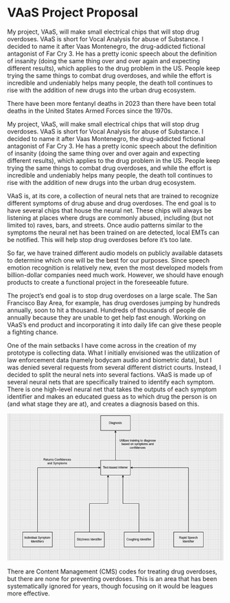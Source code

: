 # VAaS Project Proposal

My project, VAaS, will make small electrical chips that will stop drug overdoses. VAaS is short for Vocal Analysis for abuse of Substance. I decided to name it after Vaas Montenegro, the drug-addicted fictional antagonist of Far Cry 3. He has a pretty iconic speech about the definition of insanity (doing the same thing over and over again and expecting different results), which applies to the drug problem in the US. People keep trying the same things to combat drug overdoses, and while the effort is incredible and undeniably helps many people, the death toll continues to rise with the addition of new drugs into the urban drug ecosystem.

There have been more fentanyl deaths in 2023 than there have been total deaths in the United States Armed Forces since the 1970s.

My project, VAaS, will make small electrical chips that will stop drug overdoses. VAaS is short for Vocal Analysis for abuse of Substance. I decided to name it after Vaas Montenegro, the drug-addicted fictional antagonist of Far Cry 3. He has a pretty iconic speech about the definition of insanity (doing the same thing over and over again and expecting different results), which applies to the drug problem in the US. People keep trying the same things to combat drug overdoses, and while the effort is incredible and undeniably helps many people, the death toll continues to rise with the addition of new drugs into the urban drug ecosystem.

VAaS is, at its core, a collection of neural nets that are trained to recognize different symptoms of drug abuse and drug overdoses. The end goal is to have several chips that house the neural net. These chips will always be listening at places where drugs are commonly abused, including (but not limited to) raves, bars, and streets. Once audio patterns similar to the symptoms the neural net has been trained on are detected, local EMTs can be notified. This will help stop drug overdoses before it’s too late.

So far, we have trained different audio models on publicly available datasets to determine which one will be the best for our purposes. Since speech emotion recognition is relatively new, even the most developed models from billion-dollar companies need much work. However, we should have enough products to create a functional project in the foreseeable future.

The project’s end goal is to stop drug overdoses on a large scale. The San Francisco Bay Area, for example, has drug overdoses jumping by hundreds annually, soon to hit a thousand. Hundreds of thousands of people die annually because they are unable to get help fast enough. Working on VAaS’s end product and incorporating it into daily life can give these people a fighting chance.

One of the main setbacks I have come across in the creation of my prototype is collecting data. What I initially envisioned was the utilization of law enforcement data (namely bodycam audio and biometric data), but I was denied several requests from several different district courts. Instead, I decided to split the neural nets into several factions. VAaS is made up of several neural nets that are specifically trained to identify each symptom. There is one high-level neural net that takes the outputs of each symptom identifier and makes an educated guess as to which drug the person is on (and what stage they are at), and creates a diagnosis based on this.

![breakdown of how vaas operates](../img/breakdown-white.png)

There are Content Management (CMS) codes for treating drug overdoses, but there are none for preventing overdoses. This is an area that has been systematically ignored for years, though focusing on it would be leagues more effective.

